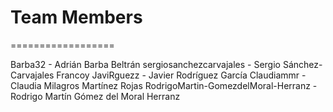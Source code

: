 # Team Members
==================

Barba32 - Adrián Barba Beltrán 
sergiosanchezcarvajales - Sergio Sánchez-Carvajales Francoy
JaviRguezz - Javier Rodríguez García
Claudiammr - Claudia Milagros Martínez Rojas
RodrigoMartin-GomezdelMoral-Herranz - Rodrigo Martín Gómez del Moral Herranz
